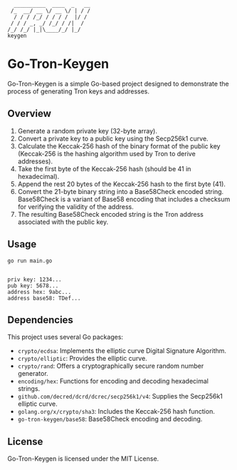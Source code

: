 ```
  __________  ____  _   __
 /_  __/ __ \/ __ \/ | / /
  / / / /_/ / / / /  |/ / 
 / / / _, _/ /_/ / /|  /  
/_/ /_/ |_|\____/_/ |_/   
keygen
```

# Go-Tron-Keygen

Go-Tron-Keygen is a simple Go-based project designed to demonstrate the process of generating Tron keys and addresses.

## Overview

1. Generate a random private key (32-byte array).
2. Convert a private key to a public key using the Secp256k1 curve.
3. Calculate the Keccak-256 hash of the binary format of the public key (Keccak-256 is the hashing algorithm used by Tron to derive addresses).
4. Take the first byte of the Keccak-256 hash (should be 41 in hexadecimal).
5. Append the rest 20 bytes of the Keccak-256 hash to the first byte (41).
6. Convert the 21-byte binary string into a Base58Check encoded string. Base58Check is a variant of Base58 encoding that includes a checksum for verifying the validity of the address.
7. The resulting Base58Check encoded string is the Tron address associated with the public key.


## Usage

```
go run main.go


priv key: 1234...
pub key: 5678...
address hex: 9abc...
address base58: TDef...
```


## Dependencies

This project uses several Go packages:

- `crypto/ecdsa`: Implements the elliptic curve Digital Signature Algorithm.
- `crypto/elliptic`: Provides the elliptic curve.
- `crypto/rand`: Offers a cryptographically secure random number generator.
- `encoding/hex`: Functions for encoding and decoding hexadecimal strings.
- `github.com/decred/dcrd/dcrec/secp256k1/v4`: Supplies the Secp256k1 elliptic curve.
- `golang.org/x/crypto/sha3`: Includes the Keccak-256 hash function.
- `go-tron-keygen/base58`: Base58Check encoding and decoding.

## License

Go-Tron-Keygen is licensed under the MIT License.

